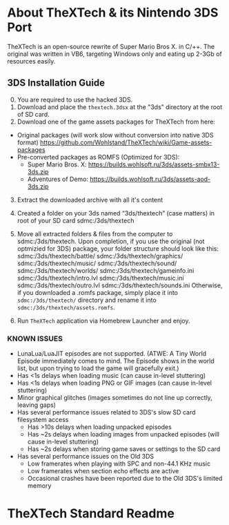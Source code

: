 # About TheXTech & its Nintendo 3DS Port

TheXTech is an open-source rewrite of Super Mario Bros X. in C/++.
The original was written in VB6, targeting Windows only and eating up 2-3Gb of resources easily.

## 3DS Installation Guide

0. You are required to use the hacked 3DS.
1. Download and place the `thextech.3dsx` at the "3ds" directory at the root of SD card.
2. Download one of the game assets packages for TheXTech from here:
  - Original packages (will work slow without conversion into native 3DS format) https://github.com/Wohlstand/TheXTech/wiki/Game-assets-packages
  - Pre-converted packages as ROMFS (Optimized for 3DS):
    - Super Mario Bros. X: https://builds.wohlsoft.ru/3ds/assets-smbx13-3ds.zip
    - Adventures of Demo: https://builds.wohlsoft.ru/3ds/assets-aod-3ds.zip
3. Extract the downloaded archive with all it's content
4. Created a folder on your 3ds named “3ds/thextech” (case matters) in root of your SD card
    sdmc:/3ds/thextech
5. Move all extracted folders & files from the computer to sdmc:/3ds/thextech.
    Upon completion, if you use the original (not optmizied for 3DS) package, your folder structure should look like this:
        sdmc:/3ds/thextech/battle/
        sdmc:/3ds/thextech/graphics/
        sdmc:/3ds/thextech/music/
        sdmc:/3ds/thextech/sound/
        sdmc:/3ds/thextech/worlds/
        sdmc:/3ds/thextech/gameinfo.ini
        sdmc:/3ds/thextech/intro.lvl
        sdmc:/3ds/thextech/music.ini
        sdmc:/3ds/thextech/outro.lvl
        sdmc:/3ds/thextech/sounds.ini
    Otherwise, if you downloaded a .romfs package, simply place it into `sdmc:/3ds/thextech/` directory and rename it into `sdmc:/3ds/thextech/assets.romfs`.

6. Run `TheXTech` application via Homebrew Launcher and enjoy.


### KNOWN ISSUES

- LunaLua/LuaJIT episodes are not supported. (ATWE: A Tiny World Episode immediately comes to mind. The Episode shows in the world list, but upon trying to load the game will gracefully exit.)
- Has <1s delays when loading music (can cause in-level stuttering)
- Has <1s delays when loading PNG or GIF images (can cause in-level stuttering)
- Minor graphical glitches (images sometimes do not line up correctly, leaving gaps)
- Has several performance issues related to 3DS's slow SD card filesystem access
  - Has >10s delays when loading unpacked episodes
  - Has ~2s delays when loading images from unpacked episodes (will cause in-level stuttering)
  - Has ~2s delays when storing game saves or settings to the SD card
- Has several performance issues on the Old 3DS
  - Low framerates when playing with SPC and non-44.1 KHz music
  - Low framerates when section echo effects are active
  - Occasional crashes have been reported due to the Old 3DS's limited memory

# TheXTech Standard Readme
